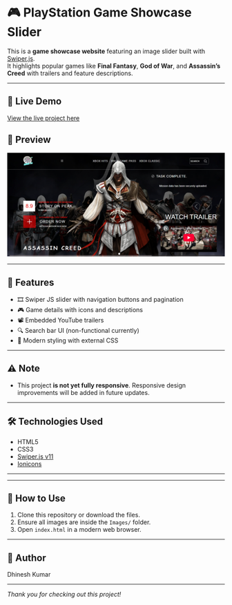 # 🎮 PlayStation Game Showcase Slider

This is a **game showcase website** featuring an image slider built with [Swiper.js](https://swiperjs.com/).  
It highlights popular games like **Final Fantasy**, **God of War**, and **Assassin’s Creed** with trailers and feature descriptions.

---
## 🔗 Live Demo

[View the live project here](https://msdhinesh45.github.io/Gaming-Website-landing_page/)


## 📸 Preview

![Preview](./output.png)  

---

## 🚀 Features

- 🎞️ Swiper JS slider with navigation buttons and pagination  
- 🎮 Game details with icons and descriptions  
- 📽️ Embedded YouTube trailers  
- 🔍 Search bar UI (non-functional currently)  
- 🎨 Modern styling with external CSS  

---

## ⚠️ Note

- This project **is not yet fully responsive**. Responsive design improvements will be added in future updates.

---

## 🛠️ Technologies Used

- HTML5  
- CSS3  
- [Swiper.js v11](https://swiperjs.com/)  
- [Ionicons](https://ionic.io/ionicons)  

---

---

## 📌 How to Use

1. Clone this repository or download the files.  
2. Ensure all images are inside the `Images/` folder.  
3. Open `index.html` in a modern web browser.

---
## 👤 Author

Dhinesh Kumar

---

*Thank you for checking out this project!*


